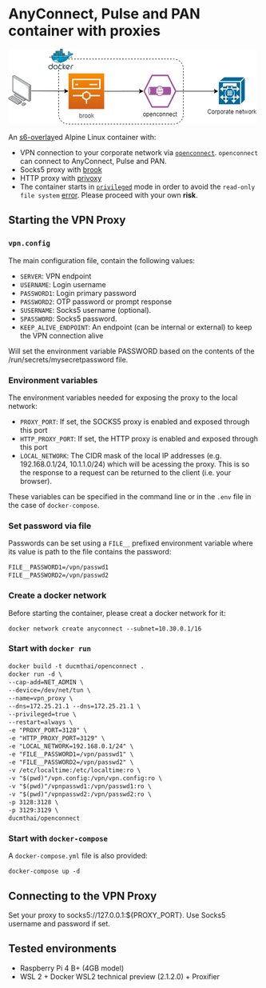# AnyConnect, Pulse and PAN container with proxies
![openconnect](vpncontainer.png)

An [s6-overlay](https://github.com/just-containers/s6-overlay)ed Alpine Linux container with:

- VPN connection to your corporate network via [`openconnect`](https://github.com/openconnect). `openconnect` can connect to AnyConnect, Pulse and PAN.
- Socks5 proxy with [brook](https://github.com/txthinking/brook)
- HTTP proxy with [privoxy](http://www.privoxy.org/)
- The container starts in [`privileged`](https://docs.docker.com/engine/reference/run/#runtime-privilege-and-linux-capabilities) mode in order to avoid the `read-only file system` [error](https://serverfault.com/questions/878443/when-running-vpnc-in-docker-get-cannot-open-proc-sys-net-ipv4-route-flush). Please proceed with your own **risk**.

## Starting the VPN Proxy

### `vpn.config`

The main configuration file, contain the following values:

- `SERVER`: VPN endpoint
- `USERNAME`: Login username
- `PASSWORD1`: Login primary password
- `PASSWORD2`: OTP password or prompt response
- `SUSERNAME`: Socks5 username (optional).
- `SPASSWORD`: Socks5 password.
- `KEEP_ALIVE_ENDPOINT`: An endpoint (can be internal or external) to keep the VPN connection alive

Will set the environment variable PASSWORD based on the contents of the /run/secrets/mysecretpassword file.
### Environment variables

The environment variables needed for exposing the proxy to the local network:

- `PROXY_PORT`: If set, the SOCKS5 proxy is enabled and exposed through this port
- `HTTP_PROXY_PORT`: If set, the HTTP proxy is enabled and exposed through this port
- `LOCAL_NETWORK`: The CIDR mask of the local IP addresses (e.g. 192.168.0.1/24, 10.1.1.0/24) which will be acessing the proxy. This is so the response to a request can be returned to the client (i.e. your browser).

These variables can be specified in the command line or in the `.env` file in the case of `docker-compose`.

### Set password via file

Passwords can be set using a `FILE__` prefixed environment variable where its value is path to the file contains the password:

```Shell
FILE__PASSWORD1=/vpn/passwd1
FILE__PASSWORD2=/vpn/passwd2
```
### Create a docker network
Before starting the container, please creat a docker network for it:

```Shell
docker network create anyconnect --subnet=10.30.0.1/16
```
### Start with `docker run`

```Shell
docker build -t ducmthai/openconnect .
docker run -d \
--cap-add=NET_ADMIN \
--device=/dev/net/tun \
--name=vpn_proxy \
--dns=172.25.21.1 --dns=172.25.21.1 \
--privileged=true \
--restart=always \
-e "PROXY_PORT=3128" \
-e "HTTP_PROXY_PORT=3129" \
-e "LOCAL_NETWORK=192.168.0.1/24" \
-e "FILE__PASSWORD1=/vpn/passwd1" \
-e "FILE__PASSWORD2=/vpn/passwd2" \
-v /etc/localtime:/etc/localtime:ro \
-v "$(pwd)"/vpn.config:/vpn/vpn.config:ro \
-v "$(pwd)"/vpnpasswd1:/vpn/passwd1:ro \
-v "$(pwd)"/vpnpasswd2:/vpn/passwd2:ro \
-p 3128:3128 \
-p 3129:3129 \
ducmthai/openconnect
```

### Start with `docker-compose`

A `docker-compose.yml` file is also provided:

```Shell
docker-compose up -d
```

## Connecting to the VPN Proxy

Set your proxy to socks5://127.0.0.1:${PROXY_PORT}. Use Socks5 username and password if set.

## Tested environments
- Raspberry Pi 4 B+ (4GB model)
- WSL 2 + Docker WSL2 technical preview (2.1.2.0) + Proxifier